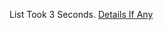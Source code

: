 List Took 3 Seconds.
[Details If Any](https://github.com/deathbybandaid/piholeparser/blob/master/RecentRunLogs/parsingscripts/StevenBlacksHosts.md)

